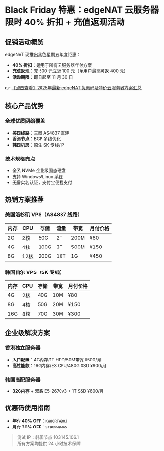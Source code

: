 # Black Friday 特惠：edgeNAT 云服务器限时 40% 折扣 + 充值返现活动

## 促销活动概览
edgeNAT 现推出黑色星期五年度钜惠：
- **40% 折扣**：适用于所有云服务器年付方案
- **充值返现**：充 500 元立返 100 元（单用户最高可返 400 元）
- **活动期限**：即日起至 11 月 30 日

👉 [【点击查看】2025年最新 edgeNAT 优惠码及特价云服务器方案汇总](https://bit.ly/edgenat)

## 核心产品优势
### 全球优质网络覆盖
- **美国线路**：三网 AS4837 直连
- **香港节点**：BGP 多线优化
- **韩国机房**：原生 SK 专线/IP

### 技术规格亮点
- 全系 NVMe 企业级固态硬盘
- 支持 Windows/Linux 系统
- 无需实名认证，支付宝便捷支付

## 热销方案推荐
### 美国洛杉矶 VPS（AS4837 线路）
| 内存 | CPU  | 存储 | 流量 | 带宽 | 月付价格 |
|------|------|------|------|------|----------|
| 2G   | 2核  | 50G  | 2T   | 200M | ¥60      |
| 4G   | 4核  | 100G | 3T   | 500M | ¥150     |
| 8G   | 12核 | 200G | 10T  | 1G   | ¥450     |

### 韩国首尔 VPS（SK 专线）
| 内存 | CPU  | 存储 | 带宽 | 月付价格 |
|------|------|------|------|----------|
| 4G   | 2核  | 40G  | 10M  | ¥80      |
| 8G   | 4核  | 50G  | 20M  | ¥150     |
| 16G  | 8核  | 70G  | 30M  | ¥300     |

## 企业级解决方案
### 香港独立服务器
- **入门配置**：4G内存/1T HDD/50M带宽 ¥500/月
- **高性能款**：16G内存/E3 CPU/480G SSD ¥900/月

### 韩国高配服务器
- **32G内存** + 双路 E5-2670v3 + 1T SSD ¥600/月

## 优惠码使用指南
- **年付 40% OFF**：`KW80RTAB0J`
- **月付 30% OFF**：`5T9UWHBHA5`

> 测试 IP：韩国节点 103.145.106.1  
> 所有方案均提供 24 小时技术保障